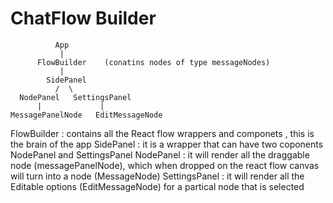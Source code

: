 # ChatFlow Builder

              App
               |
          FlowBuilder    (conatins nodes of type messageNodes) 
               |
            SidePanel
              /  \
      NodePanel   SettingsPanel
          |             |
    MessagePanelNode   EditMessageNode
    
FlowBuilder : contains all the React flow wrappers and componets , this is the brain of the app
SidePanel : it is a wrapper that can have two coponents NodePanel and SettingsPanel
NodePanel : it will render all the draggable node (messagePanelNode), which when dropped on the react flow canvas will turn into a node (MessageNode)
SettingsPanel : it will render all the Editable options (EditMessageNode) for a partical node that is selected

